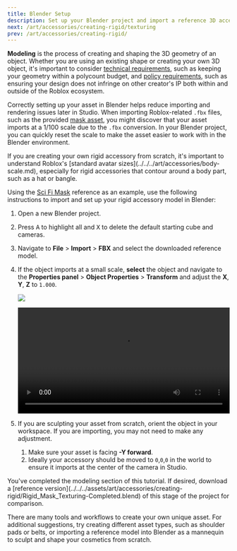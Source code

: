 ```yaml
---
title: Blender Setup
description: Set up your Blender project and import a reference 3D accessory to begin the accessory tutorial.
next: /art/accessories/creating-rigid/texturing
prev: /art/accessories/creating-rigid/
---
```


**Modeling** is the process of creating and shaping the 3D geometry of an object. Whether you are using an existing shape or creating your own 3D object, it's important to consider [technical requirements](../../../art/accessories/specifications.md), such as keeping your geometry within a polycount budget, and [policy requirements](../../../marketplace/marketplace-policy.md), such as ensuring your design does not infringe on other creator's IP both within and outside of the Roblox ecosystem.

Correctly setting up your asset in Blender helps reduce importing and rendering issues later in Studio. When importing Roblox-related `.fbx` files, such as the provided [mask asset](../../../assets/art/accessories/creating-rigid/Rigid_Mask_Model-Only.fbx), you might discover that your asset imports at a 1/100 scale due to the `.fbx` conversion. In your Blender project, you can quickly reset the scale to make the asset easier to work with in the Blender environment.

<Alert severity = 'info'>
If you are creating your own rigid accessory from scratch, it's important to understand Roblox's [standard avatar sizes](../../../art/accessories/body-scale.md), especially for rigid accessories that contour around a body part, such as a hat or bangle.
</Alert>

Using the [Sci Fi Mask](../../../assets/art/accessories/creating-rigid/Rigid_Mask_Model-Only.fbx) reference as an example, use the following instructions to import and set up your rigid accessory model in Blender:

1. Open a new Blender project.
2. Press <kbd>A</kbd> to highlight all and <kbd>X</kbd> to delete the default starting cube and cameras.
3. Navigate to **File** > **Import** > **FBX** and select the downloaded reference model.
4. If the object imports at a small scale, **select** the object and navigate to the **Properties panel** > **Object Properties** > **Transform** and adjust the **X**, **Y**, **Z** to `1.000`.

   <img src="../../../assets/art/accessories/creating-rigid/Blender-Scale-1.png" />

   <video controls src="../../../assets/art/accessories/creating-rigid/Scaling-FBX-Import.mp4" width="100%"></video>

5. If you are sculpting your asset from scratch, orient the object in your workspace. If you are importing, you may not need to make any adjustment.
   1. Make sure your asset is facing **-Y forward**.
   2. Ideally your accessory should be moved to `0`,`0`,`0` in the world to ensure it imports at the center of the camera in Studio.

<Alert severity='success'>
You've completed the modeling section of this tutorial. If desired, download a [reference version](../../../assets/art/accessories/creating-rigid/Rigid_Mask_Texturing-Completed.blend) of this stage of the project for comparison.

There are many tools and workflows to create your own unique asset. For additional suggestions, try creating different asset types, such as shoulder pads or belts, or importing a reference model into Blender as a mannequin to sculpt and shape your cosmetics from scratch.
</Alert>
